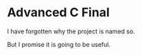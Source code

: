 # Advanced C Final

I have forgotten why the project is named so.

But I promise it is going to be useful.

